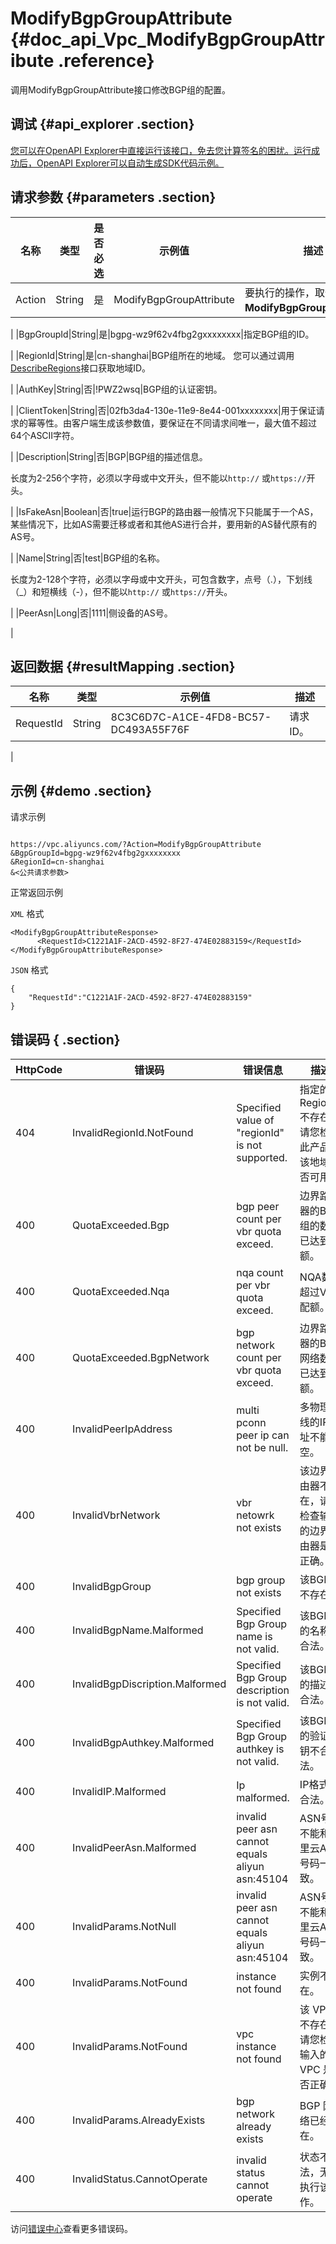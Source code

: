 # ModifyBgpGroupAttribute {#doc_api_Vpc_ModifyBgpGroupAttribute .reference}

调用ModifyBgpGroupAttribute接口修改BGP组的配置。

## 调试 {#api_explorer .section}

[您可以在OpenAPI Explorer中直接运行该接口，免去您计算签名的困扰。运行成功后，OpenAPI Explorer可以自动生成SDK代码示例。](https://api.aliyun.com/#product=Vpc&api=ModifyBgpGroupAttribute&type=RPC&version=2016-04-28)

## 请求参数 {#parameters .section}

|名称|类型|是否必选|示例值|描述|
|--|--|----|---|--|
|Action|String|是|ModifyBgpGroupAttribute|要执行的操作，取值： **ModifyBgpGroupAttribute**。

 |
|BgpGroupId|String|是|bgpg-wz9f62v4fbg2gxxxxxxxx|指定BGP组的ID。

 |
|RegionId|String|是|cn-shanghai|BGP组所在的地域。 您可以通过调用[DescribeRegions](~~36063~~)接口获取地域ID。

 |
|AuthKey|String|否|!PWZ2wsq|BGP组的认证密钥。

 |
|ClientToken|String|否|02fb3da4-130e-11e9-8e44-001xxxxxxxx|用于保证请求的幂等性。由客户端生成该参数值，要保证在不同请求间唯一，最大值不超过64个ASCII字符。 

 |
|Description|String|否|BGP|BGP组的描述信息。

 长度为2-256个字符，必须以字母或中文开头，但不能以`http://` 或`https://`开头。

 |
|IsFakeAsn|Boolean|否|true|运行BGP的路由器一般情况下只能属于一个AS，某些情况下，比如AS需要迁移或者和其他AS进行合并，要用新的AS替代原有的AS号。

 |
|Name|String|否|test|BGP组的名称。

 长度为2-128个字符，必须以字母或中文开头，可包含数字，点号（.），下划线（\_）和短横线（-），但不能以`http://` 或`https://`开头。

 |
|PeerAsn|Long|否|1111|侧设备的AS号。

 |

## 返回数据 {#resultMapping .section}

|名称|类型|示例值|描述|
|--|--|---|--|
|RequestId|String|8C3C6D7C-A1CE-4FD8-BC57-DC493A55F76F|请求ID。

 |

## 示例 {#demo .section}

请求示例

``` {#request_demo}

https://vpc.aliyuncs.com/?Action=ModifyBgpGroupAttribute
&BgpGroupId=bgpg-wz9f62v4fbg2gxxxxxxxx
&RegionId=cn-shanghai
&<公共请求参数>

```

正常返回示例

`XML` 格式

``` {#xml_return_success_demo}
<ModifyBgpGroupAttributeResponse>
      <RequestId>C1221A1F-2ACD-4592-8F27-474E02883159</RequestId>
</ModifyBgpGroupAttributeResponse>
```

`JSON` 格式

``` {#json_return_success_demo}
{
	"RequestId":"C1221A1F-2ACD-4592-8F27-474E02883159"
}
```

## 错误码 { .section}

|HttpCode|错误码|错误信息|描述|
|--------|---|----|--|
|404|InvalidRegionId.NotFound|Specified value of "regionId" is not supported.|指定的 RegionId 不存在，请您检查此产品在该地域是否可用。|
|400|QuotaExceeded.Bgp|bgp peer count per vbr quota exceed.|边界路由器的BGP组的数量已达到配额。|
|400|QuotaExceeded.Nqa|nqa count per vbr quota exceed.|NQA数超过VBR配额。|
|400|QuotaExceeded.BgpNetwork|bgp network count per vbr quota exceed.|边界路由器的BGP网络数量已达到配额。|
|400|InvalidPeerIpAddress|multi pconn peer ip can not be null.|多物理专线的IP地址不能为空。|
|400|InvalidVbrNetwork|vbr netowrk not exists|该边界路由器不存在，请您检查输入的边界路由器是否正确。|
|400|InvalidBgpGroup|bgp group not exists|该BGP组不存在。|
|400|InvalidBgpName.Malformed|Specified Bgp Group name is not valid.|该BGP组的名称不合法。|
|400|InvalidBgpDiscription.Malformed|Specified Bgp Group description is not valid.|该BGP组的描述不合法。|
|400|InvalidBgpAuthkey.Malformed|Specified Bgp Group authkey is not valid.|该BGP组的验证密钥不合法。|
|400|InvalidIP.Malformed|Ip malformed.|IP格式不合法。|
|400|InvalidPeerAsn.Malformed|invalid peer asn cannot equals aliyun asn:45104|ASN号码不能和阿里云ASN号码一致。|
|400|InvalidParams.NotNull|invalid peer asn cannot equals aliyun asn:45104|ASN号码不能和阿里云ASN号码一致。|
|400|InvalidParams.NotFound|instance not found|实例不存在。|
|400|InvalidParams.NotFound|vpc instance not found|该 VPC 不存在，请您检查输入的 VPC 是否正确。|
|400|InvalidParams.AlreadyExists|bgp network already exists|BGP 网络已经存在。|
|400|InvalidStatus.CannotOperate|invalid status cannot operate|状态不合法，无法执行该操作。|

访问[错误中心](https://error-center.aliyun.com/status/product/Vpc)查看更多错误码。

